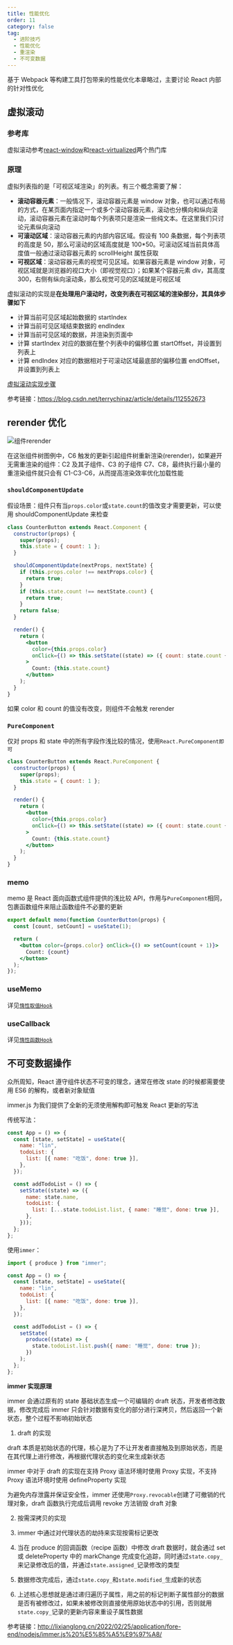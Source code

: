 ```yaml
---
title: 性能优化
order: 11
category: false
tag:
  - 进阶技巧
  - 性能优化
  - 重渲染
  - 不可变数据
---
```


基于 Webpack 等构建工具打包带来的性能优化本章略过，主要讨论 React 内部的针对性优化

## 虚拟滚动

### 参考库

虚拟滚动参考[react-window](https://github.com/bvaughn/react-window)和[react-virtualized](https://github.com/bvaughn/react-virtualized)两个热门库

### 原理

虚拟列表指的是「可视区域渲染」的列表。有三个概念需要了解：

- **滚动容器元素**：一般情况下，滚动容器元素是 window 对象，也可以通过布局的方式，在某页面内指定一个或多个滚动容器元素，滚动也分横向和纵向滚动，滚动容器元素在滚动时每个列表项只是渲染一些纯文本。在这里我们只讨论元素纵向滚动
- **可滚动区域**：滚动容器元素的内部内容区域。假设有 100 条数据，每个列表项的高度是 50，那么可滚动的区域高度就是 100\*50。可滚动区域当前具体高度值一般通过滚动容器元素的 scrollHeight 属性获取
- **可视区域**：滚动容器元素的视觉可见区域。如果容器元素是 window 对象，可视区域就是浏览器的视口大小（即视觉视口）；如果某个容器元素 div，其高度 300，右侧有纵向滚动条，那么视觉可见的区域就是可视区域

虚拟滚动的实现是**在处理用户滚动时，改变列表在可视区域的渲染部分，其具体步骤如下**

- 计算当前可见区域起始数据的 startIndex
- 计算当前可见区域结束数据的 endIndex
- 计算当前可见区域的数据，并渲染到页面中
- 计算 startIndex 对应的数据在整个列表中的偏移位置 startOffset，并设置到列表上
- 计算 endIndex 对应的数据相对于可滚动区域最底部的偏移位置 endOffset，并设置到列表上

[虚拟滚动实现步骤](https://misaka10032.oss-cn-chengdu.aliyuncs.com/React/ele-virtualized.png)

参考链接：https://blog.csdn.net/terrychinaz/article/details/112552673

## rerender 优化

![组件rerender](https://misaka10032.oss-cn-chengdu.aliyuncs.com/React/should-component-update.png)

在这张组件树图例中，C6 触发的更新引起组件树重新渲染(rerender)，如果避开无需重渲染的组件：C2 及其子组件、C3 的子组件 C7、C8，最终执行最小量的重渲染组件就只会有 C1-C3-C6，从而提高渲染效率优化加载性能

### `shouldComponentUpdate`

假设场景：组件只有当`props.color`或`state.count`的值改变才需要更新，可以使用 shouldComponentUpdate 来检查

```jsx
class CounterButton extends React.Component {
  constructor(props) {
    super(props);
    this.state = { count: 1 };
  }

  shouldComponentUpdate(nextProps, nextState) {
    if (this.props.color !== nextProps.color) {
      return true;
    }
    if (this.state.count !== nextState.count) {
      return true;
    }
    return false;
  }

  render() {
    return (
      <button
        color={this.props.color}
        onClick={() => this.setState((state) => ({ count: state.count + 1 }))}
      >
        Count: {this.state.count}
      </button>
    );
  }
}
```

如果 color 和 count 的值没有改变，则组件不会触发 rerender

### `PureComponent`

仅对 props 和 state 中的所有字段作浅比较的情况，使用`React.PureComponent即可`

```jsx
class CounterButton extends React.PureComponent {
  constructor(props) {
    super(props);
    this.state = { count: 1 };
  }

  render() {
    return (
      <button
        color={this.props.color}
        onClick={() => this.setState((state) => ({ count: state.count + 1 }))}
      >
        Count: {this.state.count}
      </button>
    );
  }
}
```

### memo

memo 是 React 面向函数式组件提供的浅比较 API，作用与`PureComponent`相同，包裹函数组件来阻止函数组件不必要的更新

```jsx
export default memo(function CounterButton(props) {
  const [count, setCount] = useState(1);

  return (
    <button color={props.color} onClick={() => setCount(count + 1)}>
      Count: {count}
    </button>
  );
});
```

### useMemo

详见[`惰性取值Hook`](./8-hook.html#惰性取值-hook-usememo)

### useCallback

详见[`惰性函数Hook`](./8-hook.html#惰性函数-hook-usecallback)

## 不可变数据操作

众所周知，React 遵守组件状态不可变的理念，通常在修改 state 的时候都需要使用 ES6 的解构，或者新对象赋值

immer.js 为我们提供了全新的无须使用解构即可触发 React 更新的写法

传统写法：

```jsx
const App = () => {
  const [state, setState] = useState({
    name: "lin",
    todoList: {
      list: [{ name: "吃饭", done: true }],
    },
  });

  const addTodoList = () => {
    setState((state) => ({
      name: state.name,
      todoList: {
        list: [...state.todoList.list, { name: "睡觉", done: true }],
      },
    }));
  };
};
```

使用`immer`：

```jsx
import { produce } from "immer";

const App = () => {
  const [state, setState] = useState({
    name: "lin",
    todoList: {
      list: [{ name: "吃饭", done: true }],
    },
  });

  const addTodoList = () => {
    setState(
      produce((state) => {
        state.todoList.list.push({ name: "睡觉", done: true });
      })
    );
  };
};
```

**immer 实现原理**

immer 会通过原有的 state 基础状态生成一个可编辑的 draft 状态，开发者修改数据，修改完成后 immer 只会针对数据有变化的部分进行深拷贝，然后返回一个新状态，整个过程不影响初始状态

1. draft 的实现

draft 本质是初始状态的代理，核心是为了不让开发者直接触及到原始状态，而是在其代理上进行修改，再根据代理状态的变化来生成新状态

immer 中对于 draft 的实现在支持 Proxy 语法环境时使用 Proxy 实现，不支持 Proxy 语法环境时使用 defineProperty 实现

为避免内存泄露并保证安全性，immer 还使用`Proxy.revocable`创建了可撤销的代理对象，draft 函数执行完成后调用 revoke 方法销毁 draft 对象

2. 按需深拷贝的实现

1. immer 中通过对代理状态的劫持来实现按需标记更改
1. 当在 produce 的回调函数（recipe 函数）中修改 draft 数据时，就会通过 set 或 deleteProperty 中的 markChange 完成变化追踪，同时通过`state.copy_`来记录修改后的值，并通过`state.assigned_`记录修改的类型
1. 数据修改完成后，通过`state.copy_`和`state.modified_`生成新的状态
1. 上述核心思想就是通过递归遍历子属性，用之前的标记判断子属性部分的数据是否有被修改过，如果未被修改则直接使用原始状态中的引用，否则就用`state.copy_`记录的更新内容来重设子属性数据

参考链接：http://lixianglong.cn/2022/02/25/application/fore-end/nodejs/immer.js%20%E5%85%A5%E9%97%A8/
